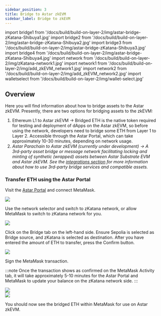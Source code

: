 ```yaml
---
sidebar_position: 3
title: Bridge to Astar zkEVM
sidebar_label: Bridge to zkEVM
---
```


import bridge1 from '/docs/build/build-on-layer-2/img/astar-bridge-zKatana-Shibuya1.jpg'
import bridge2 from '/docs/build/build-on-layer-2/img/astar-bridge-zKatana-Shibuya2.jpg'
import bridge3 from '/docs/build/build-on-layer-2/img/astar-bridge-zKatana-Shibuya3.jpg'
import bridge4 from '/docs/build/build-on-layer-2/img/astar-bridge-zKatana-Shibuya4.jpg'
import network from '/docs/build/build-on-layer-2/img/zKatana-network1.jpg'
import network1 from '/docs/build/build-on-layer-2/img/add_zkEVM_network1.jpg'
import network2 from '/docs/build/build-on-layer-2/img/add_zkEVM_network2.jpg'
import walletselect from '/docs/build/build-on-layer-2/img/wallet-select.jpg'

## Overview

Here you will find information about how to bridge assets to the Astar zkEVM. Presently, there are two options for bridging assets to the zkEVM: 

1. Ethereum L1 to Astar zkEVM -> Bridged ETH is the native token required for testing and deployment of dApps on the Astar zkEVM, so before using the network, developers need to bridge some ETH from Layer 1 to Layer 2. Accessible through the Astar Portal, which can take approximately 10-30 minutes, depending on network usage.
2. _Astar Parachain to Astar zkEVM (currently under development) -> A 3rd-party asset bridge or message network facilitating locking and minting of synthetic (wrapped) assets between Astar Substrate EVM and Astar zkEVM. See the [integrations section](/docs/build/build-on-layer-2/integrations/bridges-relays/index.md) for more information about how to use 3rd-party bridge services and compatible assets._

### Transfer ETH using the Astar Portal

Visit the [Astar Portal](https://portal.astar.network) and connect MetaMask. 


<div style={{textAlign: 'center'}}>
  <img src={walletselect} style={{width: 400}} />
  </div>


Use the network selector and switch to zKatana network, or allow MetaMask to switch to zKatana network for you.


<div style={{textAlign: 'center'}}>
  <img src={network} style={{width: 400}} />
  </div>


Click on the Bridge tab on the left-hand side. Ensure Sepolia is selected as Bridge source, and zKatana is selected as destination. After you have entered the amount of ETH to transfer, press the Confirm button. 


<div style={{textAlign: 'center'}}>
  <img src={bridge2} style={{width: 1000}} />
  </div>


Sign the MetaMask transaction. 

:::note
Once the transaction shows as confirmed on the MetaMask Activity tab, it will take approximately 5-10 minutes for the Astar Portal and MetaMask to update your balance on the zKatana network side.
:::


<div style={{textAlign: 'center'}}>
  <img src={bridge3} caption="Confirming" style={{width: 1000}} />
  </div>
<div style={{textAlign: 'center'}}>
  <img src={bridge4} caption="Confirmed" style={{width: 1000}} />
  </div>


  You should now see the bridged ETH within MetaMask for use on Astar zkEVM.
